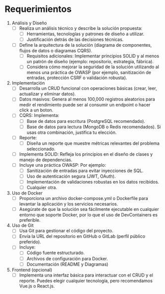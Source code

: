 # Requerimientos

1. Análisis y Diseño
    - [ ] Realiza un análisis técnico y describe la solución propuesta:
        - [ ] Herramientas, tecnologías y patrones de diseño a utilizar.
        - [ ] Justificación detrás de las decisiones técnicas.
    - [ ] Define la arquitectura de la solución (diagrama de componentes, flujos de datos o diagramas CQRS).
        - [ ] Requisitos adicionales: Implementar principios SOLID y al menos un patrón de diseño (ejemplo: repositorio, estrategia, fábrica).
        - [ ] Considera cómo mejorar la seguridad de la solución utilizando al menos una práctica de OWASP (por ejemplo, sanitización de entradas, protección CSRF o validación robusta).

2. Implementación
    - [ ] Desarrolla un CRUD funcional con operaciones básicas (crear, leer, actualizar y eliminar datos).
    - [ ] Datos masivos: Genera al menos 100,000 registros aleatorios para medir el rendimiento puede ser al consumir un endpoint o hacer click a un boton.
    - [ ] CQRS: Implementa:
        - [ ] Base de datos para escritura (PostgreSQL recomendado).
        - [ ] Base de datos para lectura (MongoDB   o Redis recomendados). Si usas otra combinación, justifica tu elección.
    - [ ] Reporte:
        - [ ] Diseña un reporte que muestre métricas relevantes del problema seleccionado.
    - [ ] Implementa SOLID: Refleja los principios en el diseño de clases y manejo de dependencias.
    - [ ] Incluye una práctica OWASP: Por ejemplo:
        - [ ] Sanitización de entradas para evitar inyecciones de SQL.
        - [ ] Uso de autenticación segura (JWT, OAuth).
        - [ ] Implementación de validaciones robustas en los datos recibidos.
        - [ ] Cualquier otra.

3. Uso de Docker
    - [ ] Proporciona un archivo docker-compose.yml o Dockerfile para levantar la aplicación y los servicios necesarios.
    - [ ] Asegúrate de que la solución sea fácilmente ejecutable en cualquier entorno que soporte Docker, por lo que el uso de DevContainers es preferible.

4. Uso de Git
    - [ ] Usa Git para gestionar el código del proyecto.
    - [ ] Envía la URL del repositorio en GitHub o GitLab (perfil público preferido).
    - [ ] Incluye:
        - [ ] Código fuente estructurado.
        - [ ] Archivos de configuración para Docker.
        - [ ] Documentación (README y Diagramas)

5. Frontend (opcional)
   - [ ] Implementa una interfaz básica para interactuar con el CRUD y el reporte. Puedes elegir cualquier tecnología, pero recomendamos Vue.js o React.js.
